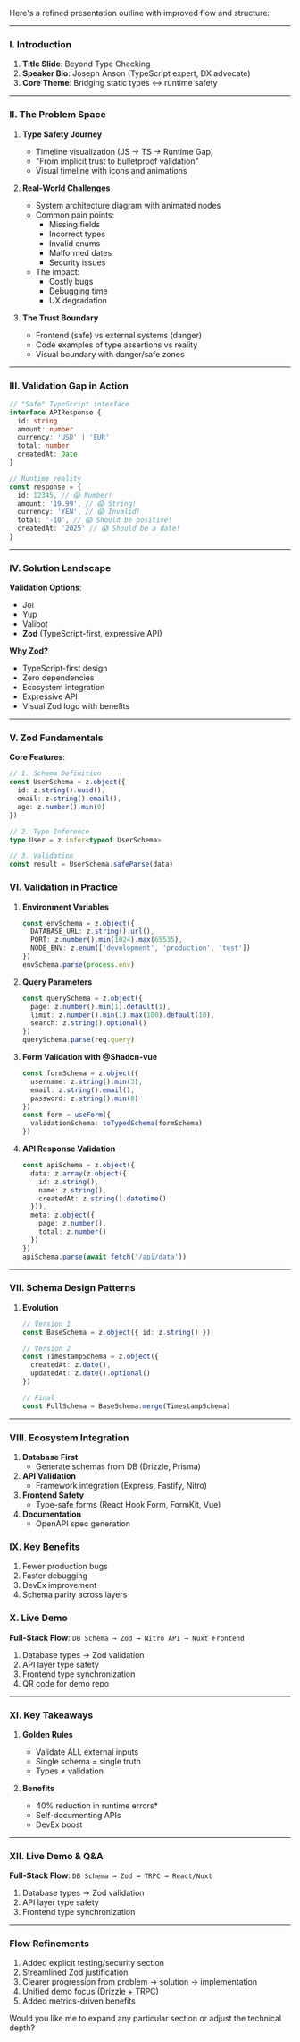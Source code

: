 Here's a refined presentation outline with improved flow and structure:

---

### **I. Introduction**

1. **Title Slide**: Beyond Type Checking
2. **Speaker Bio**: Joseph Anson (TypeScript expert, DX advocate)
3. **Core Theme**: Bridging static types ↔ runtime safety

---

### **II. The Problem Space**

1. **Type Safety Journey**

   - Timeline visualization (JS → TS → Runtime Gap)
   - "From implicit trust to bulletproof validation"
   - Visual timeline with icons and animations

2. **Real-World Challenges**

   - System architecture diagram with animated nodes
   - Common pain points:
     - Missing fields
     - Incorrect types
     - Invalid enums
     - Malformed dates
     - Security issues
   - The impact:
     - Costly bugs
     - Debugging time
     - UX degradation

3. **The Trust Boundary**
   - Frontend (safe) vs external systems (danger)
   - Code examples of type assertions vs reality
   - Visual boundary with danger/safe zones

---

### **III. Validation Gap in Action**

```ts [1-5|7-12]
// "Safe" TypeScript interface
interface APIResponse {
  id: string
  amount: number
  currency: 'USD' | 'EUR'
  total: number
  createdAt: Date
}

// Runtime reality
const response = {
  id: 12345, // 😱 Number!
  amount: '19.99', // 😱 String!
  currency: 'YEN', // 😱 Invalid!
  total: '-10', // 😱 Should be positive!
  createdAt: '2025' // 😱 Should be a date!
}
```

---

### **IV. Solution Landscape**

**Validation Options**:

- Joi
- Yup
- Valibot
- **Zod** (TypeScript-first, expressive API)

**Why Zod?**

- TypeScript-first design
- Zero dependencies
- Ecosystem integration
- Expressive API
- Visual Zod logo with benefits

---

### **V. Zod Fundamentals**

**Core Features**:

```ts
// 1. Schema Definition
const UserSchema = z.object({
  id: z.string().uuid(),
  email: z.string().email(),
  age: z.number().min(0)
})

// 2. Type Inference
type User = z.infer<typeof UserSchema>

// 3. Validation
const result = UserSchema.safeParse(data)
```

### **VI. Validation in Practice**

1. **Environment Variables**

   ```ts
   const envSchema = z.object({
     DATABASE_URL: z.string().url(),
     PORT: z.number().min(1024).max(65535),
     NODE_ENV: z.enum(['development', 'production', 'test'])
   })
   envSchema.parse(process.env)
   ```

2. **Query Parameters**

   ```ts
   const querySchema = z.object({
     page: z.number().min(1).default(1),
     limit: z.number().min(1).max(100).default(10),
     search: z.string().optional()
   })
   querySchema.parse(req.query)
   ```

3. **Form Validation with @Shadcn-vue**

   ```ts
   const formSchema = z.object({
     username: z.string().min(3),
     email: z.string().email(),
     password: z.string().min(8)
   })
   const form = useForm({
     validationSchema: toTypedSchema(formSchema)
   })
   ```

4. **API Response Validation**
   ```ts
   const apiSchema = z.object({
     data: z.array(z.object({
       id: z.string(),
       name: z.string(),
       createdAt: z.string().datetime()
     })),
     meta: z.object({
       page: z.number(),
       total: z.number()
     })
   })
   apiSchema.parse(await fetch('/api/data'))
   ```

---

### **VII. Schema Design Patterns**

1. **Evolution**

   ```ts
   // Version 1
   const BaseSchema = z.object({ id: z.string() })

   // Version 2
   const TimestampSchema = z.object({
     createdAt: z.date(),
     updatedAt: z.date().optional()
   })

   // Final
   const FullSchema = BaseSchema.merge(TimestampSchema)
   ```

---

### **VIII. Ecosystem Integration**

1. **Database First**
   - Generate schemas from DB (Drizzle, Prisma)
2. **API Validation**
   - Framework integration (Express, Fastify, Nitro)
3. **Frontend Safety**
   - Type-safe forms (React Hook Form, FormKit, Vue)
4. **Documentation**
   - OpenAPI spec generation

### **IX. Key Benefits**

1. Fewer production bugs
2. Faster debugging
3. DevEx improvement
4. Schema parity across layers

### **X. Live Demo**

**Full-Stack Flow**:
`DB Schema → Zod → Nitro API → Nuxt Frontend`

1. Database types → Zod validation
2. API layer type safety
3. Frontend type synchronization
4. QR code for demo repo

---

### **XI. Key Takeaways**

1. **Golden Rules**

   - Validate ALL external inputs
   - Single schema = single truth
   - Types ≠ validation

2. **Benefits**
   - 40% reduction in runtime errors\*
   - Self-documenting APIs
   - DevEx boost

---

### **XII. Live Demo & Q&A**

**Full-Stack Flow**:
`DB Schema → Zod → TRPC → React/Nuxt`

1. Database types → Zod validation
2. API layer type safety
3. Frontend type synchronization

---

### **Flow Refinements**

1. Added explicit testing/security section
2. Streamlined Zod justification
3. Clearer progression from problem → solution → implementation
4. Unified demo focus (Drizzle + TRPC)
5. Added metrics-driven benefits

Would you like me to expand any particular section or adjust the technical depth?
